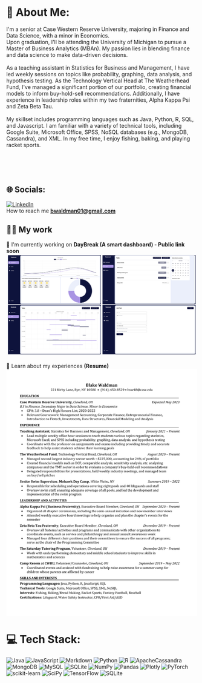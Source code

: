 # 💫 About Me:
I'm a senior at Case Western Reserve University, majoring in Finance and Data Science, with a minor in Economics. <br>Upon graduation, I'll be attending the University of Michigan to pursue a Master of Business Analytics (MBAn). My passion lies in blending finance and data science to make data-driven decisions.<br><br>As a teaching assistant in Statistics for Business and Management, I have led weekly sessions on topics like probability, graphing, data analysis, and hypothesis testing. As the Technology Vertical Head at The Weatherhead Fund, I've managed a significant portion of our portfolio, creating financial models to inform buy-hold-sell recommendations. Additionally, I have experience in leadership roles within my two fraternities, Alpha Kappa Psi and Zeta Beta Tau.<br><br>My skillset includes programming languages such as Java, Python, R, SQL, and Javascript. I am familiar with a variety of technical tools, including Google Suite, Microsoft Office, SPSS, NoSQL databases (e.g., MongoDB, Cassandra), and XML. In my free time, I enjoy fishing, baking, and playing racket sports.<br><br><br><br><br>


## 🌐 Socials:
[![LinkedIn](https://img.shields.io/badge/LinkedIn-%230077B5.svg?logo=linkedin&logoColor=white)](https://linkedin.com/in/blake-waldman) 
<br>How to reach me **bwaldman01@gmail.com**

## 🔭📄 My work
📌 I'm currently working on **DayBreak (A smart dashboard) - Public link soon**
![alt text](https://github.com/blakewaldman/blakewaldman/blob/main/Daybreak_Pictures.png)
<br><br>📝 Learn about my experiences **(Resume)** ![alt text](https://github.com/blakewaldman/blakewaldman/blob/main/Blake%20Waldman%20Resume.png)

# 💻 Tech Stack:
![Java](https://img.shields.io/badge/java-%23ED8B00.svg?style=plastic&logo=java&logoColor=white) ![JavaScript](https://img.shields.io/badge/javascript-%23323330.svg?style=plastic&logo=javascript&logoColor=%23F7DF1E) ![Markdown](https://img.shields.io/badge/markdown-%23000000.svg?style=plastic&logo=markdown&logoColor=white) ![Python](https://img.shields.io/badge/python-3670A0?style=plastic&logo=python&logoColor=ffdd54) ![R](https://img.shields.io/badge/r-%23276DC3.svg?style=plastic&logo=r&logoColor=white) ![ApacheCassandra](https://img.shields.io/badge/cassandra-%231287B1.svg?style=plastic&logo=apache-cassandra&logoColor=white) ![MongoDB](https://img.shields.io/badge/MongoDB-%234ea94b.svg?style=plastic&logo=mongodb&logoColor=white) ![MySQL](https://img.shields.io/badge/mysql-%2300f.svg?style=plastic&logo=mysql&logoColor=white) ![SQLite](https://img.shields.io/badge/sqlite-%2307405e.svg?style=plastic&logo=sqlite&logoColor=white) ![NumPy](https://img.shields.io/badge/numpy-%23013243.svg?style=plastic&logo=numpy&logoColor=white) ![Pandas](https://img.shields.io/badge/pandas-%23150458.svg?style=plastic&logo=pandas&logoColor=white) ![Plotly](https://img.shields.io/badge/Plotly-%233F4F75.svg?style=plastic&logo=plotly&logoColor=white) ![PyTorch](https://img.shields.io/badge/PyTorch-%23EE4C2C.svg?style=plastic&logo=PyTorch&logoColor=white) ![scikit-learn](https://img.shields.io/badge/scikit--learn-%23F7931E.svg?style=plastic&logo=scikit-learn&logoColor=white) ![SciPy](https://img.shields.io/badge/SciPy-%230C55A5.svg?style=plastic&logo=scipy&logoColor=%white) ![TensorFlow](https://img.shields.io/badge/TensorFlow-%23FF6F00.svg?style=plastic&logo=TensorFlow&logoColor=white) ![SQLite](https://img.shields.io/badge/sqlite-%2307405e.svg?style=plastic&logo=sqlite&logoColor=white)
